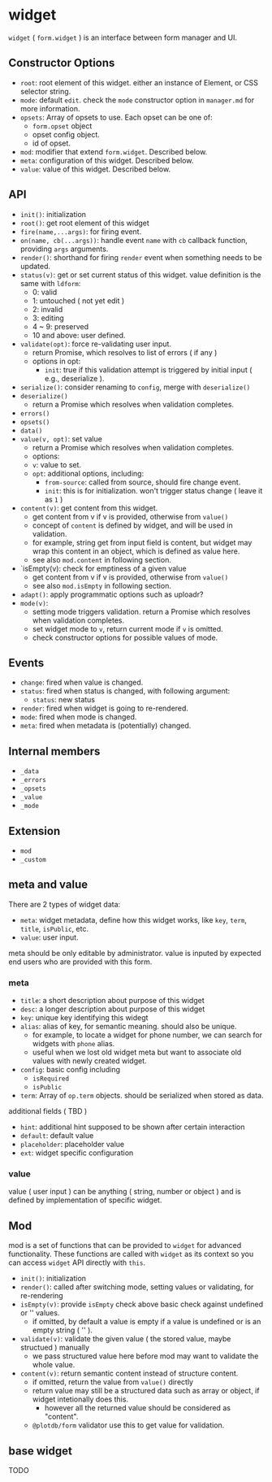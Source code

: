 # widget

`widget` ( `form.widget` ) is an interface between form manager and UI.


## Constructor Options

 - `root`: root element of this widget. either an instance of Element, or CSS selector string.
 - `mode`: default `edit`. check the `mode` constructor option in `manager.md` for more information.
 - `opsets`: Array of opsets to use. Each opset can be one of:
   - `form.opset` object
   - opset config object.
   - id of opset.
 - `mod`: modifier that extend `form.widget`. Described below.
 - `meta`: configuration of this widget. Described below.
 - `value`: value of this widget. Described below.


## API

 - `init()`: initialization
 - `root()`: get root element of this widget
 - `fire(name,...args)`: for firing event.
 - `on(name, cb(...args))`: handle event `name` with `cb` callback function, providing `args` arguments.
 - `render()`: shorthand for firing `render` event when something needs to be updated.
 - `status(v)`: get or set current status of this widget. value definition is the same with `ldform`:
   - 0: valid
   - 1: untouched ( not yet edit )
   - 2: invalid
   - 3: editing
   - 4 ~ 9: preserved
   - 10 and above: user defined.
 - `validate(opt)`: force re-validating user input.
   - return Promise, which resolves to list of errors ( if any )
   - options in opt:
     - `init`: true if this validation attempt is triggered by initial input ( e.g., deserialize ).
 - `serialize()`: consider renaming to `config`, merge with `deserialize()`
 - `deserialize()`
   - return a Promise which resolves when validation completes.
 - `errors()`
 - `opsets()`
 - `data()`
 - `value(v, opt)`: set value
   - return a Promise which resolves when validation completes.
   - options:
   - `v`: value to set.
   - `opt`: additional options, including:
     - `from-source`: called from source, should fire change event.
     - `init`: this is for initialization. won't trigger status change ( leave it as `1` )
 - `content(v)`: get content from this widget.
   - get content from v if v is provided, otherwise from `value()`
   - concept of `content` is defined by widget, and will be used in validation.
   - for example, string get from input field is content, but widget may wrap this content in an object, which is defined as value here.
   - see also `mod.content` in following section.
 - `isEmpty(v): check for emptiness of a given value
   - get content from v if v is provided, otherwise from `value()`
   - see also `mod.isEmpty` in following section.
 - `adapt()`: apply programmatic options such as uploadr?
 - `mode(v)`:
   - setting mode triggers validation. return a Promise which resolves when validation completes.
   - set widget mode to `v`, return current mode if `v` is omitted.
   - check constructor options for possible values of mode.


## Events

 - `change`: fired when value is changed.
 - `status`: fired when status is changed, with following argument:
   - `status`: new status
 - `render`: fired when widget is going to re-rendered.
 - `mode`: fired when mode is changed.
 - `meta`: fired when metadata is (potentially) changed.


## Internal members

 - `_data`
 - `_errors`
 - `_opsets`
 - `_value`
 - `_mode`


## Extension

 - `mod`
 - `_custom`


## meta and value

There are 2 types of widget data:

 - `meta`: widget metadata, define how this widget works, like `key`, `term`, `title`, `isPublic`, etc.
 - `value`: user input.

meta should be only editable by administrator. value is inputed by expected end users who are provided with this form.


### meta

 - `title`: a short description about purpose of this widget
 - `desc`: a longer description about purpose of this widget
 - `key`: unique key identifying this widegt
 - `alias`: alias of key, for semantic meaning. should also be unique.
   - for example, to locate a widget for phone number, we can search for widgets with `phone` alias.
   - useful when we lost old widget meta but want to associate old values with newly created widget.
 - `config`: basic config including
   - `isRequired`
   - `isPublic`
 - `term`: Array of `op.term` objects. should be serialized when stored as data.

additional fields ( TBD )

 - `hint`: additional hint supposed to be shown after certain interaction
 - `default`: default value
 - `placeholder`: placeholder value
 - `ext`: widget specific configuration


### value

value ( user input ) can be anything ( string, number or object ) and is defined by implementation of specific widget. 


## Mod

mod is a set of functions that can be provided to `widget` for advanced functionality. These functions are called with `widget` as its context so you can access `widget` API directly with `this`.

 - `init()`: initialization
 - `render()`: called after switching mode, setting values or validating, for re-rendering
 - `isEmpty(v)`: provide `isEmpty` check above basic check against undefined or '' values.
   - if omitted, by default a value is empty if a value is undefined or is an empty string ( '' ).
 - `validate(v)`: validate the given value ( the stored value, maybe structued ) manually
   - we pass structured value here before mod may want to validate the whole value.
 - `content(v)`: return semantic content instead of structure content.
   - if omitted, return the value from `value()` directly
   - return value may still be a structured data such as array or object, if widget intetionally does this.
     - however all the returned value should be considered as "content".
   - `@plotdb/form` validator use this to get value for validation.


## base widget

TODO
